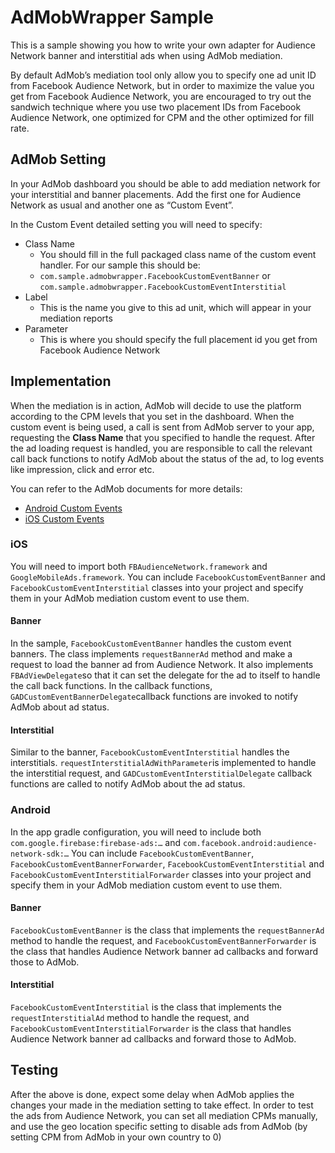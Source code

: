 # AdMobWrapper Sample
This is a sample showing you how to write your own adapter for Audience Network banner and interstitial ads when using AdMob mediation.

 By default AdMob’s mediation tool only allow you to specify one ad unit ID from Facebook Audience Network, but in order to maximize the value you get from Facebook Audience Network, you are encouraged to try out the sandwich technique where you use two placement IDs from Facebook Audience Network, one optimized for CPM and the other optimized for fill rate.

## AdMob Setting
In your AdMob dashboard you should be able to add mediation network for your interstitial and banner placements. Add the first one for Audience Network as usual and another one as “Custom Event”.

In the Custom Event detailed setting you will need to specify:

* Class Name
    * You should fill in the full packaged class name of the custom event handler. For our sample this should be:
    * `com.sample.admobwrapper.FacebookCustomEventBanner` or `com.sample.admobwrapper.FacebookCustomEventInterstitial`
* Label
    * This is the name you give to this ad unit, which will appear in your mediation reports
* Parameter
    * This is where you should specify the full placement id you get from Facebook Audience Network

## Implementation
When the mediation is in action, AdMob will decide to use the platform according to the CPM levels that you set in the dashboard. When the custom event is being used, a call is sent from AdMob server to your app, requesting the **Class Name** that you specified to handle the request. After the ad loading request is handled, you are responsible to call the relevant call back functions to notify AdMob about the status of the ad, to log events like impression, click and error etc.

You can refer to the AdMob documents for more details:
* [Android Custom Events](https://firebase.google.com/docs/admob/android/custom-events)
* [iOS Custom Events](https://developers.google.com/admob/ios/custom-events)

### iOS

You will need to import both `FBAudienceNetwork.framework` and `GoogleMobileAds.framework`.
You can include `FacebookCustomEventBanner` and `FacebookCustomEventInterstitial` classes into your project and specify them in your AdMob mediation custom event to use them.

#### Banner
In the sample, `FacebookCustomEventBanner` handles the custom event banners.
The class implements `requestBannerAd` method and make a request to load the banner ad from Audience Network. It also implements `FBAdViewDelegate`so that it can set the delegate for the ad to itself to handle the call back functions.
In the callback functions, `GADCustomEventBannerDelegate`callback functions are invoked to notify AdMob about ad status.

#### Interstitial
Similar to the banner, `FacebookCustomEventInterstitial` handles the interstitials.
`requestInterstitialAdWithParameter`is implemented to handle the interstitial request, and `GADCustomEventInterstitialDelegate` callback functions are called to notify AdMob about the ad status.

### Android    

In the app gradle configuration, you will need to include both `com.google.firebase:firebase-ads:…` and `com.facebook.android:audience-network-sdk:…`
You can include `FacebookCustomEventBanner`, `FacebookCustomEventBannerForwarder`, `FacebookCustomEventInterstitial` and `FacebookCustomEventInterstitialForwarder` classes into your project and specify them in your AdMob mediation custom event to use them.

#### Banner
`FacebookCustomEventBanner` is the class that implements the `requestBannerAd` method to handle the request, and `FacebookCustomEventBannerForwarder` is the class that handles Audience Network banner ad callbacks and forward those to AdMob.

#### Interstitial
`FacebookCustomEventInterstitial` is the class that implements the `requestInterstitialAd` method to handle the request, and `FacebookCustomEventInterstitialForwarder` is the class that handles Audience Network banner ad callbacks and forward those to AdMob.

## Testing
After the above is done, expect some delay when AdMob applies the changes your made in the mediation setting to take effect. In order to test the ads from Audience Network, you can set all mediation CPMs manually, and use the geo location specific setting to disable ads from AdMob (by setting CPM from AdMob in your own country to 0)
